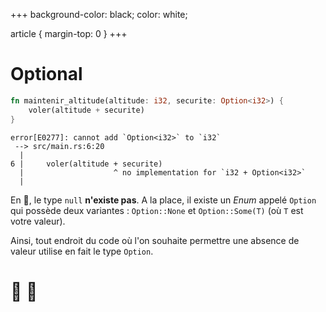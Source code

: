 +++
background-color: black;
color: white;  

article {
    margin-top: 0
}
+++
# Optional

```rust
fn maintenir_altitude(altitude: i32, securite: Option<i32>) {
    voler(altitude + securite)
}
```

```
error[E0277]: cannot add `Option<i32>` to `i32`
 --> src/main.rs:6:20
  |
6 |     voler(altitude + securite)
  |                    ^ no implementation for `i32 + Option<i32>`
  |
```

En 🦀, le type `null` **n'existe pas**. A la place, il existe un *Enum* appelé `Option` qui possède deux variantes : `Option::None` et `Option::Some(T)` (où `T` est votre valeur).

Ainsi, tout endroit du code où l'on souhaite permettre une absence de valeur utilise en fait le type `Option`.

# 🛫 🛬